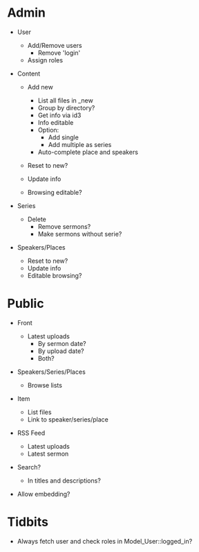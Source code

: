 

Admin
===

- User
	- Add/Remove users
		- Remove 'login'
	- Assign roles


- Content
	- Add new
		- List all files in _new
		- Group by directory?
		- Get info via id3
		- Info editable
		- Option:
			- Add single
			- Add multiple as series
		- Auto-complete place and speakers

	- Reset to new?
	- Update info
	- Browsing editable?


- Series
	- Delete
		- Remove sermons?
		- Make sermons without serie?

- Speakers/Places
	- Reset to new?
	- Update info
	- Editable browsing?


Public
===

- Front
	- Latest uploads
		- By sermon date?
		- By upload date?
		- Both?

- Speakers/Series/Places
	- Browse lists

- Item
	- List files
	- Link to speaker/series/place

- RSS Feed
	- Latest uploads
	- Latest sermon

- Search?
	- In titles and descriptions?

- Allow embedding?


Tidbits
===

- Always fetch user and check roles in Model_User::logged_in?
